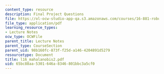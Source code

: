 ```yaml
---
content_type: resource
description: Final Project Questions
file: https://ol-ocw-studio-app-qa.s3.amazonaws.com/courses/16-881-robust-system-design-summer-1998/65bc88aa5301646a8346801bbc3a5cf0_l16_mahalanobis2.pdf
file_type: application/pdf
learning_resource_types:
- Lecture Notes
ocw_type: OCWFile
parent_title: Lecture Notes
parent_type: CourseSection
parent_uid: 98b160fc-873f-f25d-a146-4204891d5279
resourcetype: Document
title: l16_mahalanobis2.pdf
uid: 65bc88aa-5301-646a-8346-801bbc3a5cf0
---
```

